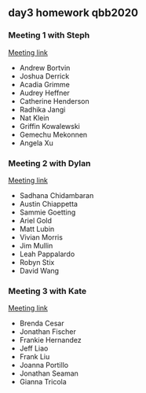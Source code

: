 ## day3 homework qbb2020

### Meeting 1 with Steph
[Meeting link]()

* Andrew Bortvin
* Joshua Derrick
* Acadia Grimme
* Audrey Heffner
* Catherine Henderson
* Radhika Jangi
* Nat Klein
* Griffin Kowalewski
* Gemechu Mekonnen
* Angela Xu

### Meeting 2 with Dylan
[Meeting link]()

* Sadhana Chidambaran
* Austin Chiappetta
* Sammie Goetting
* Ariel Gold
* Matt Lubin
* Vivian Morris
* Jim Mullin
* Leah Pappalardo
* Robyn Stix
* David Wang


### Meeting 3 with Kate
[Meeting link]()

* Brenda Cesar
* Jonathan Fischer
* Frankie Hernandez
* Jeff Liao
* Frank Liu
* Joanna Portillo
* Jonathan Seaman
* Gianna Tricola
